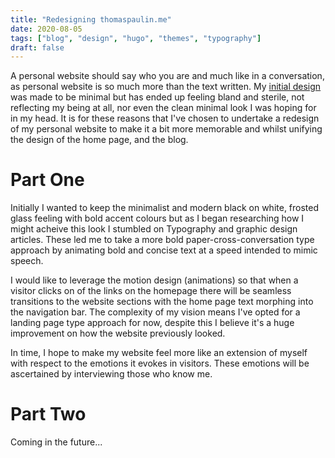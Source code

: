 ```yaml
---
title: "Redesigning thomaspaulin.me"
date: 2020-08-05
tags: ["blog", "design", "hugo", "themes", "typography"]
draft: false
---
```

A personal website should say who you are and much like in a conversation, as personal website is so much more than the text written. My [initial design](https://thomaspaulin.me/2020/02/designing-blog.thomaspaulin.me/) was made to be minimal but has ended up feeling bland and sterile, not reflecting my being at all, nor even the clean minimal look I was hoping for in my head. It is for these reasons that I've chosen to undertake a redesign of my personal website to make it a bit more memorable and whilst unifying the design of the home page, and the blog.

# Part One
Initially I wanted to keep the minimalist and modern black on white, frosted glass feeling with bold accent colours but as I began researching how I might acheive this look I stumbled on Typography and graphic design articles. These led me to take a more bold paper-cross-conversation type approach by animating bold and concise text at a speed intended to mimic speech.

I would like to leverage the motion design (animations) so that when a visitor clicks on of the links on the homepage there will be seamless transitions to the website sections with the home page text morphing into the navigation bar. The complexity of my vision means I've opted for a landing page type approach for now, despite this I believe it's a huge improvement on how the website previously looked. 

In time, I hope to make my website feel more like an extension of myself with respect to the emotions it evokes in visitors. These emotions will be ascertained by interviewing those who know me.

# Part Two
Coming in the future...

